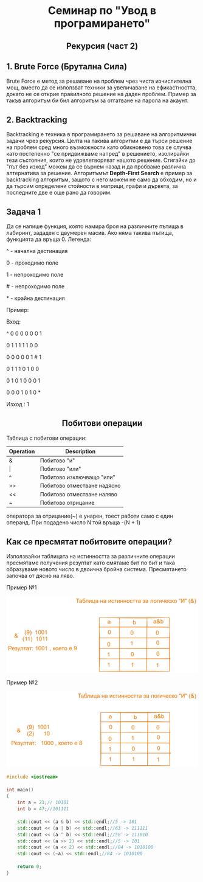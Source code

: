 # <center> **Семинар по "Увод в програмирането"** </center>

## <center> **Рекурсия (част 2)** </center>

## 1. Brute Force (Брутална Сила)

Brute Force е метод за решаване на проблем чрез чиста изчислителна мощ, вместо да се използват техники за увеличаване на ефикастността, докато не се открие правилното решение на даден проблем. Пример за такъв алгоритъм би бил алгоритъм за отгатване на парола на акаунт.

## 2. Backtracking

Backtracking е техника в програмирането за решаване на алгоритмични задачи чрез рекурсия. Целта на такива алгоритми е да търси решение на проблем сред много възможности като обикновено това се случва като постепенно "се придвижваме напред" в решението, изолирайки тези състояния, които не удовлетворяват нашото решение. Стигайки до "път без изход" можем да се върнем назад и да пробваме различна алтернатива за решение. Алгоритъмът **Depth-First Search** e пример за backtracking алгоритъм, защото с него можем не само да обходим, но и да търсим определени стойности в матрици, графи и дървета, за последните две е още рано да говорим.

## Задача 1

Да се напише функция, която намира броя на различните пътища в лабиринт, зададен с двумерен масив. Ако няма такива пътища, функцията да връща 0.
Легенда:

^ - начална дестинация

0 - проходимо поле

1 - непроходимо поле

\# - непроходимо поле

\* - крайна дестинация

Пример:

Вход:

^ 0 0 0 0 0 0 1

0 1 1 1 1 1 0 0

0 0 0 0 0 1 # 1

0 1 1 1 0 1 0 0

0 1 0 1 0 0 0 1

0 0 0 1 0 1 0 \*

Изход : 1

## <center> **Побитови операции** </center>

Таблица с побитови операции:

| Operation | Description                 |
| --------- | --------------------------- |
| &         | Побитово "и"                |
| \|        | Побитово "или"              |
| ^         | Побитово изключващо "или"   |
| >>        | Побитово отместване надясно |
| <<        | Побитово отместване наляво  |
| ~         | Побитово отрицание          |

оператора за отрицание(~) е унарен, тоест работи само с един операнд. При подадено число N той връща -(N + 1)

## Как се пресмятат побитовите операции?

Използвайки таблицата на истинността за различните операции пресмятаме получения резултат като смятаме бит по бит и така образуваме новото число в двоична бройна система. Пресмятането започва от дясно на ляво.

Пример №1

![BitwiseAND](images/BitwiseAND.png)

Пример №2

![BitwiseANDSecondExample](images/secondANDExample.png)

```cpp
#include <iostream>

int main()
{
	int a = 21;// 10101
	int b = 47;//101111

	std::cout << (a & b) << std::endl;//5 -> 101
	std::cout << (a | b) << std::endl;//63 -> 111111
	std::cout << (a ^ b) << std::endl;//58 -> 111010
	std::cout << (a >> 2) << std::endl;//5 -> 101
	std::cout << (a << 2) << std::endl;//84 -> 1010100
	std::cout << (~a) << std::endl;//84 -> 1010100

	return 0;
}
```
